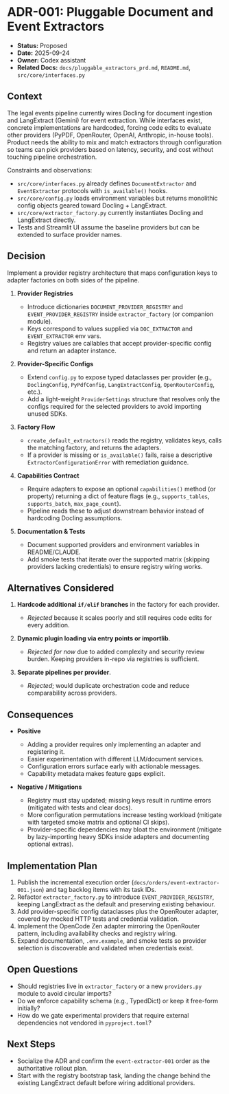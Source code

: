 # ADR-001: Pluggable Document and Event Extractors

- **Status:** Proposed
- **Date:** 2025-09-24
- **Owner:** Codex assistant
- **Related Docs:** `docs/pluggable_extractors_prd.md`, `README.md`, `src/core/interfaces.py`

## Context
The legal events pipeline currently wires Docling for document ingestion and LangExtract (Gemini) for event extraction. While interfaces exist, concrete implementations are hardcoded, forcing code edits to evaluate other providers (PyPDF, OpenRouter, OpenAI, Anthropic, in-house tools). Product needs the ability to mix and match extractors through configuration so teams can pick providers based on latency, security, and cost without touching pipeline orchestration.

Constraints and observations:
- `src/core/interfaces.py` already defines `DocumentExtractor` and `EventExtractor` protocols with `is_available()` hooks.
- `src/core/config.py` loads environment variables but returns monolithic config objects geared toward Docling + LangExtract.
- `src/core/extractor_factory.py` currently instantiates Docling and LangExtract directly.
- Tests and Streamlit UI assume the baseline providers but can be extended to surface provider names.

## Decision
Implement a provider registry architecture that maps configuration keys to adapter factories on both sides of the pipeline.

1. **Provider Registries**
   - Introduce dictionaries `DOCUMENT_PROVIDER_REGISTRY` and `EVENT_PROVIDER_REGISTRY` inside `extractor_factory` (or companion module).
   - Keys correspond to values supplied via `DOC_EXTRACTOR` and `EVENT_EXTRACTOR` env vars.
   - Registry values are callables that accept provider-specific config and return an adapter instance.

2. **Provider-Specific Configs**
   - Extend `config.py` to expose typed dataclasses per provider (e.g., `DoclingConfig`, `PyPdfConfig`, `LangExtractConfig`, `OpenRouterConfig`, etc.).
   - Add a light-weight `ProviderSettings` structure that resolves only the configs required for the selected providers to avoid importing unused SDKs.

3. **Factory Flow**
   - `create_default_extractors()` reads the registry, validates keys, calls the matching factory, and returns the adapters.
   - If a provider is missing or `is_available()` fails, raise a descriptive `ExtractorConfigurationError` with remediation guidance.

4. **Capabilities Contract**
   - Require adapters to expose an optional `capabilities()` method (or property) returning a dict of feature flags (e.g., `supports_tables`, `supports_batch`, `max_page_count`).
   - Pipeline reads these to adjust downstream behavior instead of hardcoding Docling assumptions.

5. **Documentation & Tests**
   - Document supported providers and environment variables in README/CLAUDE.
   - Add smoke tests that iterate over the supported matrix (skipping providers lacking credentials) to ensure registry wiring works.

## Alternatives Considered
1. **Hardcode additional `if/elif` branches** in the factory for each provider.
   - *Rejected* because it scales poorly and still requires code edits for every addition.

2. **Dynamic plugin loading via entry points or importlib**.
   - *Rejected for now* due to added complexity and security review burden. Keeping providers in-repo via registries is sufficient.

3. **Separate pipelines per provider**.
   - *Rejected*; would duplicate orchestration code and reduce comparability across providers.

## Consequences
- **Positive**
  - Adding a provider requires only implementing an adapter and registering it.
  - Easier experimentation with different LLM/document services.
  - Configuration errors surface early with actionable messages.
  - Capability metadata makes feature gaps explicit.

- **Negative / Mitigations**
  - Registry must stay updated; missing keys result in runtime errors (mitigated with tests and clear docs).
  - More configuration permutations increase testing workload (mitigate with targeted smoke matrix and optional CI skips).
  - Provider-specific dependencies may bloat the environment (mitigate by lazy-importing heavy SDKs inside adapters and documenting optional extras).

## Implementation Plan
1. Publish the incremental execution order (`docs/orders/event-extractor-001.json`) and tag backlog items with its task IDs.
2. Refactor `extractor_factory.py` to introduce `EVENT_PROVIDER_REGISTRY`, keeping LangExtract as the default and preserving existing behaviour.
3. Add provider-specific config dataclasses plus the OpenRouter adapter, covered by mocked HTTP tests and credential validation.
4. Implement the OpenCode Zen adapter mirroring the OpenRouter pattern, including availability checks and registry wiring.
5. Expand documentation, `.env.example`, and smoke tests so provider selection is discoverable and validated when credentials exist.

## Open Questions
- Should registries live in `extractor_factory` or a new `providers.py` module to avoid circular imports?
- Do we enforce capability schema (e.g., TypedDict) or keep it free-form initially?
- How do we gate experimental providers that require external dependencies not vendored in `pyproject.toml`?

## Next Steps
- Socialize the ADR and confirm the `event-extractor-001` order as the authoritative rollout plan.
- Start with the registry bootstrap task, landing the change behind the existing LangExtract default before wiring additional providers.
